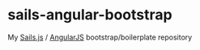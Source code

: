 sails-angular-bootstrap
=======================

My [Sails.js](http://sailsjs.org) / [AngularJS](https://github.com/angular/angular.js) bootstrap/boilerplate repository
